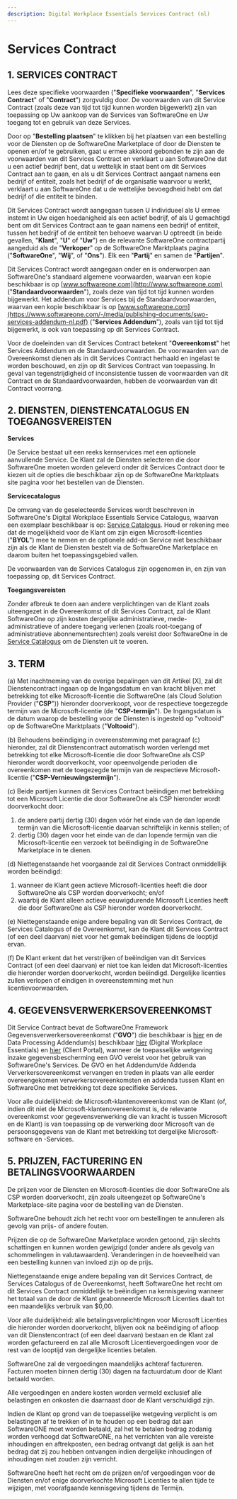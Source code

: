 ```yaml
---
description: Digital Workplace Essentials Services Contract (nl)
---
```


# Services Contract

## 1. SERVICES CONTRACT

Lees deze specifieke voorwaarden ("**Specifieke voorwaarden**", "**Services Contract**" of "**Contract**") zorgvuldig door. De voorwaarden van dit Service Contract (zoals deze van tijd tot tijd kunnen worden bijgewerkt) zijn van toepassing op Uw aankoop van de Services van SoftwareOne en Uw toegang tot en gebruik van deze Services.

Door op "**Bestelling plaatsen**" te klikken bij het plaatsen van een bestelling voor de Diensten op de SoftwareOne Marketplace of door de Diensten te openen en/of te gebruiken, gaat u ermee akkoord gebonden te zijn aan de voorwaarden van dit Services Contract en verklaart u aan SoftwareOne dat u een actief bedrijf bent, dat u wettelijk in staat bent om dit Services Contract aan te gaan, en als u dit Services Contract aangaat namens een bedrijf of entiteit, zoals het bedrijf of de organisatie waarvoor u werkt, verklaart u aan SoftwareOne dat u de wettelijke bevoegdheid hebt om dat bedrijf of die entiteit te binden.

Dit Services Contract wordt aangegaan tussen U individueel als U ermee instemt in Uw eigen hoedanigheid als een actief bedrijf, of als U gemachtigd bent om dit Services Contract aan te gaan namens een bedrijf of entiteit, tussen het bedrijf of de entiteit ten behoeve waarvan U optreedt (in beide gevallen, "**Klant**", "**U**" of "**Uw**") en de relevante SoftwareOne contractpartij aangeduid als de "**Verkoper**" op de SoftwareOne Marktplaats pagina ("**SoftwareOne**", "**Wij**", of "**Ons**"). Elk een "**Partij**" en samen de "**Partijen**".

Dit Services Contract wordt aangegaan onder en is onderworpen aan SoftwareOne's standaard algemene voorwaarden, waarvan een kopie beschikbaar is op [www.softwareone.com](http://www.softwareone.com) ("**Standaardvoorwaarden**"), zoals deze van tijd tot tijd kunnen worden bijgewerkt. Het addendum voor Services bij de Standaardvoorwaarden, waarvan een kopie beschikbaar is op [www.softwareone.com](https://www.softwareone.com/-/media/publishing-documents/swo-services-addendum-nl.pdf) ("**Services Addendum**"), zoals van tijd tot tijd bijgewerkt, is ook van toepassing op dit Services Contract.

Voor de doeleinden van dit Services Contract betekent "**Overeenkomst**" het Services Addendum en de Standaardvoorwaarden. De voorwaarden van de Overeenkomst dienen als in dit Services Contract herhaald en ingelast te worden beschouwd, en zijn op dit Services Contract van toepassing. In geval van tegenstrijdigheid of inconsistentie tussen de voorwaarden van dit Contract en de Standaardvoorwaarden, hebben de voorwaarden van dit Contract voorrang.

## 2. DIENSTEN, DIENSTENCATALOGUS EN TOEGANGSVEREISTEN

**Services**

De Service bestaat uit een reeks kernservices met een optionele aanvullende Service. De Klant zal de Diensten selecteren die door SoftwareOne moeten worden geleverd onder dit Services Contract door te kiezen uit de opties die beschikbaar zijn op de SoftwareOne Marktplaats site pagina voor het bestellen van de Diensten.

**Servicecatalogus**

De omvang van de geselecteerde Services wordt beschreven in SoftwareOne's Digital Workplace Essentials Service Catalogus, waarvan een exemplaar beschikbaar is op: [Service Catalogus](https://www.softwareone.com/-/media/publishing-documents/swo-digital-workplace-essentials-catalog-nl.pdf). Houd er rekening mee dat de mogelijkheid voor de Klant om zijn eigen Microsoft-licenties ("**BYOL**") mee te nemen en de optionele add-on Service niet beschikbaar zijn als de Klant de Diensten bestelt via de SoftwareOne Marketplace en daarom buiten het toepassingsgebied vallen.

De voorwaarden van de Services Catalogus zijn opgenomen in, en zijn van toepassing op, dit Services Contract.

**Toegangsvereisten**

&#x20;Zonder afbreuk te doen aan andere verplichtingen van de Klant zoals uiteengezet in de Overeenkomst of dit Services Contract, zal de Klant SoftwareOne op zijn kosten dergelijke administratieve, mede-administratieve of andere toegang verlenen (zoals root-toegang of administratieve abonnementsrechten) zoals vereist door SoftwareOne in de [Service Catalogus](https://www.softwareone.com/-/media/publishing-documents/swo-digital-workplace-essentials-catalog-nl.pdf) om de Diensten uit te voeren. &#x20;

## &#x20;3.  TERM

(a) Met inachtneming van de overige bepalingen van dit Artikel \[X], zal dit Dienstencontract ingaan op de Ingangsdatum en van kracht blijven met betrekking tot elke Microsoft-licentie die SoftwareOne (als Cloud Solution Provider ("**CSP**")) hieronder doorverkoopt, voor de respectieve toegezegde termijn van de Microsoft-licentie (de "**CSP-termijn**"). De Ingangsdatum is de datum waarop de bestelling voor de Diensten is ingesteld op "voltooid" op de SoftwareOne Marktplaats ("**Voltooid**").

&#x20;(b) Behoudens beëindiging in overeenstemming met paragraaf (c) hieronder, zal dit Dienstencontract automatisch worden verlengd met betrekking tot elke Microsoft-licentie die door SoftwareOne als CSP hieronder wordt doorverkocht, voor opeenvolgende perioden die overeenkomen met de toegezegde termijn van de respectieve Microsoft-licentie ("**CSP-Vernieuwingstermijn**").

&#x20;(c) Beide partijen kunnen dit Services Contract beëindigen met betrekking tot een Microsoft Licentie die door SoftwareOne als CSP hieronder wordt doorverkocht door:

1. de andere partij dertig (30) dagen vóór het einde van de dan lopende termijn van die Microsoft-licentie daarvan schriftelijk in kennis stellen; of
2. dertig (30) dagen voor het einde van de dan lopende termijn van die Microsoft-licentie een verzoek tot beëindiging in de SoftwareOne Marketplace in te dienen.

(d) Niettegenstaande het voorgaande zal dit Services Contract onmiddellijk worden beëindigd:

1. wanneer de Klant geen actieve Microsoft-licenties heeft die door SoftwareOne als CSP worden doorverkocht; en/of
2. waarbij de Klant alleen actieve eeuwigdurende Microsoft Licenties heeft die door SoftwareOne als CSP hieronder worden doorverkocht.

&#x20;(e) Niettegenstaande enige andere bepaling van dit Services Contract, de Services Catalogus of de Overeenkomst, kan de Klant dit Services Contract (of een deel daarvan) niet voor het gemak beëindigen tijdens de looptijd ervan.

&#x20;(f) De Klant erkent dat het verstrijken of beëindigen van dit Services Contract (of een deel daarvan) er niet toe kan leiden dat Microsoft-licenties die hieronder worden doorverkocht, worden beëindigd. Dergelijke licenties zullen verlopen of eindigen in overeenstemming met hun licentievoorwaarden.

## 4. GEGEVENSVERWERKERSOVEREENKOMST

Dit Service Contract bevat de SoftwareOne Framework Gegevensverwerkersovereenkomst ("**GVO**") die beschikbaar is [hier](https://www.softwareone.com/-/media/publishing-documents/swo-framework-dpa-customer-nl.pdf) en de Data Processing Addendum(s) beschikbaar [hier](https://www.softwareone.com/-/media/publishing-documents/swo-data-processing-addendum-digital-workplace-essentials-nl.pdf) (Digital Workplace Essentials) en [hier](https://www.softwareone.com/-/media/publishing-documents/swo-data-processing-addendum-pyracloud-nl.pdf) (Client Portal), wanneer de toepasselijke wetgeving inzake gegevensbescherming een GVO vereist voor het gebruik van SoftwareOne's Services. De GVO en het Addendum/de Addenda Ververkersovereenkomst vervangen en treden in plaats van alle eerder overeengekomen verwerkersovereenkomsten en addenda tussen Klant en SoftwareOne met betrekking tot deze specifieke Services.

Voor alle duidelijkheid: de Microsoft-klantenovereenkomst van de Klant (of, indien dit niet de Microsoft-klantenovereenkomst is, de relevante overeenkomst voor gegevensverwerking die van kracht is tussen Microsoft en de Klant) is van toepassing op de verwerking door Microsoft van de persoonsgegevens van de Klant met betrekking tot dergelijke Microsoft-software en -Services.

## 5. PRIJZEN, FACTURERING EN BETALINGSVOORWAARDEN

De prijzen voor de Diensten en Microsoft-licenties die door SoftwareOne als CSP worden doorverkocht, zijn zoals uiteengezet op SoftwareOne's Marketplace-site pagina voor de bestelling van de Diensten. &#x20;

SoftwareOne behoudt zich het recht voor om bestellingen te annuleren als gevolg van prijs- of andere fouten.

Prijzen die op de SoftwareOne Marketplace worden getoond, zijn slechts schattingen en kunnen worden gewijzigd (onder andere als gevolg van schommelingen in valutawaarden). Veranderingen in de hoeveelheid van een bestelling kunnen van invloed zijn op de prijs.

Niettegenstaande enige andere bepaling van dit Services Contract, de Services Catalogus of de Overeenkomst, heeft SoftwareOne het recht om dit Services Contract onmiddellijk te beëindigen na kennisgeving wanneer het totaal van de door de Klant geabonneerde Microsoft Licenties daalt tot een maandelijks verbruik van $0,00.

Voor alle duidelijkheid: alle betalingsverplichtingen voor Microsoft Licenties die hieronder worden doorverkocht, blijven ook na beëindiging of afloop van dit Dienstencontract (of een deel daarvan) bestaan en de Klant zal worden gefactureerd en zal alle Microsoft Licentievergoedingen voor de rest van de looptijd van dergelijke licenties betalen.

SoftwareOne zal de vergoedingen maandelijks achteraf factureren. Facturen moeten binnen dertig (30) dagen na factuurdatum door de Klant betaald worden.

Alle vergoedingen en andere kosten worden vermeld exclusief alle belastingen en onkosten die daarnaast door de Klant verschuldigd zijn.

Indien de Klant op grond van de toepasselijke wetgeving verplicht is om belastingen af te trekken of in te houden op een bedrag dat aan SoftwareONE moet worden betaald, zal het te betalen bedrag zodanig worden verhoogd dat SoftwareONE, na het verrichten van alle vereiste inhoudingen en aftrekposten, een bedrag ontvangt dat gelijk is aan het bedrag dat zij zou hebben ontvangen indien dergelijke inhoudingen of inhoudingen niet zouden zijn verricht.

SoftwareOne heeft het recht om de prijzen en/of vergoedingen voor de Diensten en/of enige doorverkochte Microsoft Licenties te allen tijde te wijzigen, met voorafgaande kennisgeving tijdens de Termijn.

